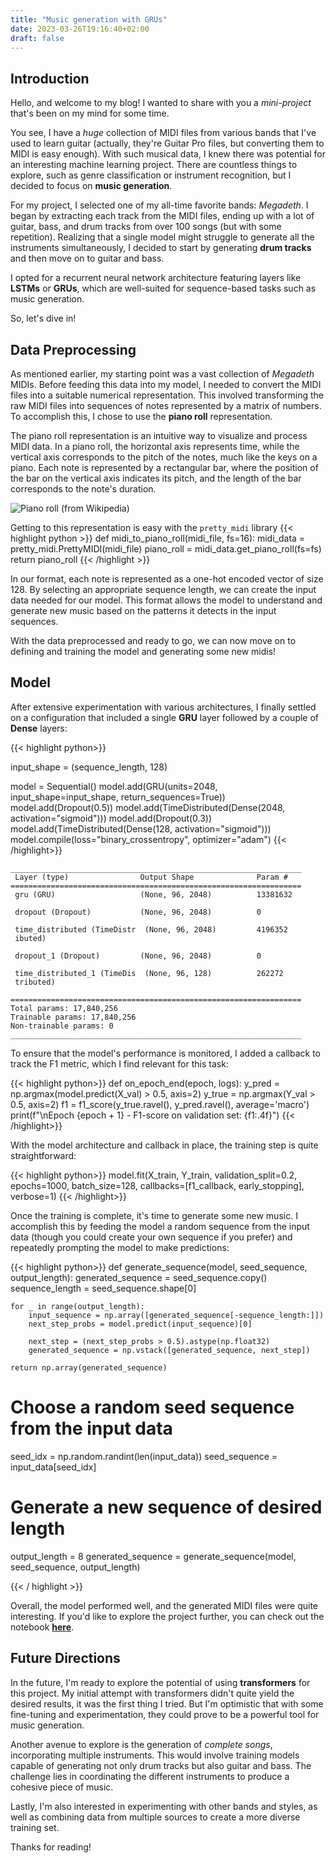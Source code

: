 ```yaml
---
title: "Music generation with GRUs"
date: 2023-03-26T19:16:40+02:00
draft: false
---
```


## Introduction

Hello, and welcome to my blog! I wanted to share with you a _mini-project_ that's been on my mind for some time. 

You see, I have a _huge_ collection of MIDI files from various bands that I've used to learn guitar (actually, they're Guitar Pro files, but converting them to MIDI is easy enough). With such musical data, I knew there was potential for an interesting machine learning project. There are countless things to explore, such as genre classification or instrument recognition, but I decided to focus on **music generation**.

For my project, I selected one of my all-time favorite bands: _Megadeth_. I began by extracting each track from the MIDI files, ending up with a lot of guitar, bass, and drum tracks from over 100 songs (but with some repetition). Realizing that a single model might struggle to generate all the instruments simultaneously, I decided to start by generating **drum tracks** and then move on to guitar and bass.

I opted for a recurrent neural network architecture featuring layers like **LSTMs** or **GRUs**, which are well-suited for sequence-based tasks such as music generation.

So, let's dive in!

## Data Preprocessing

As mentioned earlier, my starting point was a vast collection of _Megadeth_ MIDIs. Before feeding this data into my model, I needed to convert the MIDI files into a suitable numerical representation. This involved transforming the raw MIDI files into sequences of notes represented by a matrix of numbers. To accomplish this, I chose to use the **piano roll** representation.

The piano roll representation is an intuitive way to visualize and process MIDI data. In a piano roll, the horizontal axis represents time, while the vertical axis corresponds to the pitch of the notes, much like the keys on a piano. Each note is represented by a rectangular bar, where the position of the bar on the vertical axis indicates its pitch, and the length of the bar corresponds to the note's duration.

![Piano roll (from Wikipedia)](/piano_roll.png)


Getting to this representation is easy with the `pretty_midi` library
{{< highlight python >}}
def midi_to_piano_roll(midi_file, fs=16):
    midi_data = pretty_midi.PrettyMIDI(midi_file)
    piano_roll = midi_data.get_piano_roll(fs=fs)
    return piano_roll
{{< /highlight >}}


In our format, each note is represented as a one-hot encoded vector of size 128. By selecting an appropriate sequence length, we can create the input data needed for our model. This format allows the model to understand and generate new music based on the patterns it detects in the input sequences.

With the data preprocessed and ready to go, we can now move on to defining and training the model and generating some new midis!


## Model

After extensive experimentation with various architectures, I finally settled on a configuration that included a single **GRU** layer followed by a couple of **Dense** layers:

{{< highlight python>}}

input_shape = (sequence_length, 128)

model = Sequential()
model.add(GRU(units=2048, input_shape=input_shape, return_sequences=True))
model.add(Dropout(0.5))
model.add(TimeDistributed(Dense(2048, activation="sigmoid")))
model.add(Dropout(0.3))
model.add(TimeDistributed(Dense(128, activation="sigmoid")))
model.compile(loss="binary_crossentropy", optimizer="adam")
{{< /highlight>}}




```
_________________________________________________________________
 Layer (type)                Output Shape              Param #   
=================================================================
 gru (GRU)                   (None, 96, 2048)          13381632  
                                                                 
 dropout (Dropout)           (None, 96, 2048)          0         
                                                                 
 time_distributed (TimeDistr  (None, 96, 2048)         4196352   
 ibuted)                                                         
                                                                 
 dropout_1 (Dropout)         (None, 96, 2048)          0         
                                                                 
 time_distributed_1 (TimeDis  (None, 96, 128)          262272    
 tributed)                                                       
                                                                 
=================================================================
Total params: 17,840,256
Trainable params: 17,840,256
Non-trainable params: 0
_________________________________________________________________
```

To ensure that the model's performance is monitored, I added a callback to track the F1 metric, which I find relevant for this task:

{{< highlight python>}}
def on_epoch_end(epoch, logs):
    y_pred = np.argmax(model.predict(X_val) > 0.5, axis=2)
    y_true = np.argmax(Y_val > 0.5, axis=2)
    f1 = f1_score(y_true.ravel(), y_pred.ravel(), average='macro')
    print(f"\nEpoch {epoch + 1} - F1-score on validation set: {f1:.4f}")
{{< /highlight>}}


With the model architecture and callback in place, the training step is quite straightforward:

{{< highlight python>}}
model.fit(X_train, 
          Y_train, 
          validation_split=0.2, 
          epochs=1000, 
          batch_size=128, 
          callbacks=[f1_callback,  early_stopping], verbose=1)
{{< /highlight>}}


Once the training is complete, it's time to generate some new music. I accomplish this by feeding the model a random sequence from the input data (though you could create your own sequence if you prefer) and repeatedly prompting the model to make predictions:

{{< highlight python>}}
def generate_sequence(model, seed_sequence, output_length):
    generated_sequence = seed_sequence.copy()
    sequence_length = seed_sequence.shape[0]
    
    for _ in range(output_length):
        input_sequence = np.array([generated_sequence[-sequence_length:]])
        next_step_probs = model.predict(input_sequence)[0]

        next_step = (next_step_probs > 0.5).astype(np.float32)
        generated_sequence = np.vstack([generated_sequence, next_step])

    return np.array(generated_sequence) 

# Choose a random seed sequence from the input data
seed_idx = np.random.randint(len(input_data))
seed_sequence = input_data[seed_idx]

# Generate a new sequence of desired length
output_length = 8
generated_sequence = generate_sequence(model, seed_sequence, output_length)    

{{< / highlight >}}

Overall, the model performed well, and the generated MIDI files were quite interesting. If you'd like to explore the project further, you can check out the notebook [**here**](https://github.com/nicovaras/deep-learning-projects/blob/main/Music_generation.ipynb). 


## Future Directions

In the future, I'm ready to explore the potential of using **transformers** for this project. My initial attempt with transformers didn't quite yield the desired results, it was the first thing I tried. But I'm optimistic that with some fine-tuning and experimentation, they could prove to be a powerful tool for music generation.

Another avenue to explore is the generation of _complete songs_, incorporating multiple instruments. This would involve training models capable of generating not only drum tracks but also guitar and bass. The challenge lies in coordinating the different instruments to produce a cohesive piece of music.

Lastly, I'm also interested in experimenting with other bands and styles, as well as combining data from multiple sources to create a more diverse training set.

Thanks for reading!